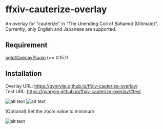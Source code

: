 # ffxiv-cauterize-overlay
An overlay for "cauterize" in "The Unending Coil of Bahamut (Ultimate)".  
Currently, only English and Japanese are supported.

## Requirement
[ngld/OverlayPlugin](https://github.com/ngld/OverlayPlugin/) (>= 0.15.1)

## Installation
Overlay URL: https://gynryiie.github.io/ffxiv-cauterize-overlay/  
Test URL: https://gynryiie.github.io/ffxiv-cauterize-overlay/#test

![alt text](https://cdn.discordapp.com/attachments/796991884362645505/831167049224159272/mspaint_tCUkcc5st8.png)
![alt text](https://cdn.discordapp.com/attachments/796991884362645505/831170984270102528/mspaint_jBlA9Sx5ux.png)

(Optional) Set the zoom value to minimum

![alt text](https://cdn.discordapp.com/attachments/796991884362645505/831171729345871982/mspaint_jvzbmkTXNw.png)
